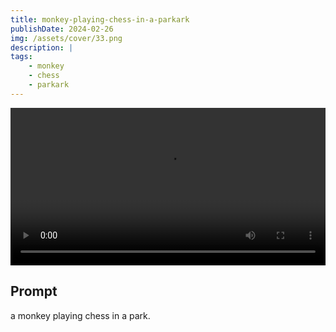 ```yaml
---
title: monkey-playing-chess-in-a-parkark
publishDate: 2024-02-26
img: /assets/cover/33.png
description: |
tags:
    - monkey
    - chess
    - parkark
---
```


<video style="width: 100%;" src="/assets/video/monkey-playing-chess-in-a-parkark.mp4" controls ></video>

## Prompt

a monkey playing chess in a park.
